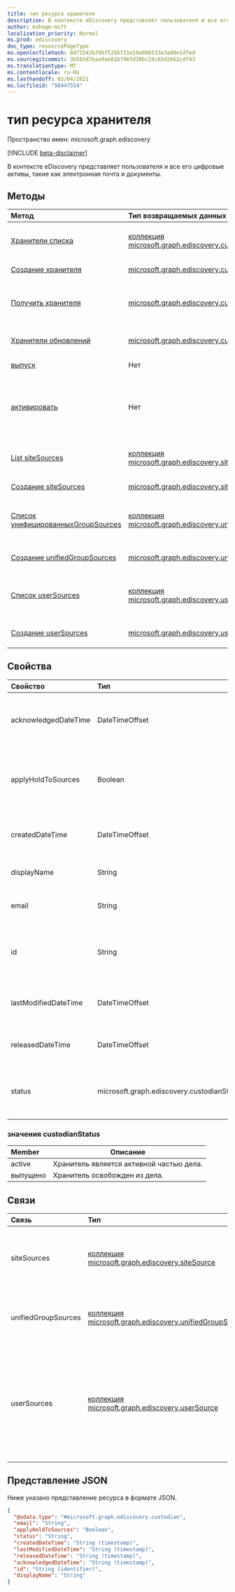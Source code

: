 ```yaml
---
title: тип ресурса хранителя
description: В контексте eDiscovery представляет пользователя и все его цифровые активы, такие как электронная почта и документы.
author: mahage-msft
localization_priority: Normal
ms.prod: ediscovery
doc_type: resourcePageType
ms.openlocfilehash: 0d71542b796f5256f21e19a886533e3a88e1d7ed
ms.sourcegitcommit: 3b583d7baa9ae81b796fd30bc24c65d26b2cdf43
ms.translationtype: MT
ms.contentlocale: ru-RU
ms.lasthandoff: 03/04/2021
ms.locfileid: "50447554"
---
```

# <a name="custodian-resource-type"></a>тип ресурса хранителя

Пространство имен: microsoft.graph.ediscovery

[!INCLUDE [beta-disclaimer](../../includes/beta-disclaimer.md)]

В контексте eDiscovery представляет пользователя и все его цифровые активы, такие как электронная почта и документы.

## <a name="methods"></a>Методы

|Метод|Тип возвращаемых данных|Описание|
|:---|:---|:---|
|[Хранители списка](../api/ediscovery-case-list-custodians.md)|[коллекция microsoft.graph.ediscovery.custodian](../resources/ediscovery-custodian.md)|Получите список **объектов-хранителя** и их свойств.|
|[Создание хранителя](../api/ediscovery-case-post-custodians.md)|[microsoft.graph.ediscovery.custodian](../resources/ediscovery-custodian.md)|Создайте новый **объект хранителя.**|
|[Получить хранителя](../api/ediscovery-custodian-get.md)|[microsoft.graph.ediscovery.custodian](../resources/ediscovery-custodian.md)|Ознакомьтесь с свойствами и отношениями **объекта-хранителя.**|
|[Хранители обновлений](../api/ediscovery-custodian-update.md)|[microsoft.graph.ediscovery.custodian](../resources/ediscovery-custodian.md)|Обновление свойств **объекта-хранителя.**|
|[выпуск](../api/ediscovery-custodian-release.md)|Нет|Освобождение хранителя из дела.|
|[активировать](../api/ediscovery-custodian-activate.md)|Нет|Повторно активировать хранителя, который был освобожден из дела, и снова сделать их частью дела.|
|[List siteSources](../api/ediscovery-custodian-list-sitesources.md)|[коллекция microsoft.graph.ediscovery.siteSource](../resources/ediscovery-sitesource.md)|Получите **ресурсы siteSource,** связанные с хранителями.|
|[Создание siteSources](../api/ediscovery-custodian-post-sitesources.md)|[microsoft.graph.ediscovery.siteSource](../resources/ediscovery-sitesource.md)|Создание нового **объекта siteSource.**|
|[Список унифицированныхGroupSources](../api/ediscovery-custodian-list-unifiedgroupsources.md)|[коллекция microsoft.graph.ediscovery.unifiedGroupSource](../resources/ediscovery-unifiedgroupsource.md)|Получите список ресурсов **unifiedGroupSource,** связанных с хранителями.|
|[Создание unifiedGroupSources](../api/ediscovery-custodian-post-unifiedgroupsources.md)|[microsoft.graph.ediscovery.unifiedGroupSource](../resources/ediscovery-unifiedgroupsource.md)|Создание нового **объекта unifiedGroupSource.**|
|[Список userSources](../api/ediscovery-custodian-list-usersources.md)|[коллекция microsoft.graph.ediscovery.userSource](../resources/ediscovery-usersource.md)|Получите список ресурсов **userSource,** связанных с хранителями.|
|[Создание userSources](../api/ediscovery-custodian-post-usersources.md)|[microsoft.graph.ediscovery.userSource](../resources/ediscovery-usersource.md)|Создание нового **объекта userSource.**|

## <a name="properties"></a>Свойства

|Свойство|Тип|Описание|
|:---|:---|:---|
|acknowledgedDateTime|DateTimeOffset|Дата и время, когда хранитель подтвердил уведомление о удержании.|
|applyHoldToSources|Boolean|Определяет, были ли приодержится источники хранителя во время создания.|
|createdDateTime|DateTimeOffset|Дата и время, когда хранитель был добавлен в дело.|
|displayName|String|Отображение имени хранителя.|
|email|String|Адрес электронной почты хранителя.|
|id|String|ID для хранителя в указанном случае. Только для чтения.|
|lastModifiedDateTime|DateTimeOffset|Дата и время последнего изменения объекта хранителя|
|releasedDateTime|DateTimeOffset|Дата и время освобождения хранителя из дела.|
|status|microsoft.graph.ediscovery.custodianStatus|Состояние хранителя. Возможные значения: `active`, `released`.|

### <a name="custodianstatus-values"></a>значения custodianStatus

|Member|Описание|
|:----|-----------|
|active|Хранитель является активной частью дела. |
|выпущено|Хранитель освобожден из дела.|

## <a name="relationships"></a>Связи

|Связь|Тип|Описание|
|:---|:---|:---|
|siteSources|[коллекция microsoft.graph.ediscovery.siteSource](../resources/ediscovery-sitesource.md)|Объект источника данных для сайтов SharePoint, связанных с хранителями.|
|unifiedGroupSources|[коллекция microsoft.graph.ediscovery.unifiedGroupSource](../resources/ediscovery-unifiedgroupsource.md)|Объект источника данных для групп, связанных с хранителями.|
|userSources|[коллекция microsoft.graph.ediscovery.userSource](../resources/ediscovery-usersource.md)|Объект источника данных для хранителя. Это контейнер для почтового ящика хранителя и сайта OneDrive для бизнеса.|

<!--|lastIndexOperation|[caseIndexOperation](../resources/caseindexoperation.md)|**TODO: Add Description**| -->

## <a name="json-representation"></a>Представление JSON

Ниже указано представление ресурса в формате JSON.
<!-- {
  "blockType": "resource",
  "keyProperty": "id",
  "@odata.type": "microsoft.graph.ediscovery.custodian",
  "openType": false
}
-->

``` json
{
  "@odata.type": "#microsoft.graph.ediscovery.custodian",
  "email": "String",
  "applyHoldToSources": "Boolean",
  "status": "String",
  "createdDateTime": "String (timestamp)",
  "lastModifiedDateTime": "String (timestamp)",
  "releasedDateTime": "String (timestamp)",
  "acknowledgedDateTime": "String (timestamp)",
  "id": "String (identifier)",
  "displayName": "String"
}
```
